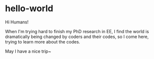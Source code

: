 # hello-world

Hi Humans!

When I'm trying hard to finish my PhD research in EE, I find the world is dramatically being changed by coders and their codes, 
so I come here, trying to learn more about the codes.

May I have a nice trip~
